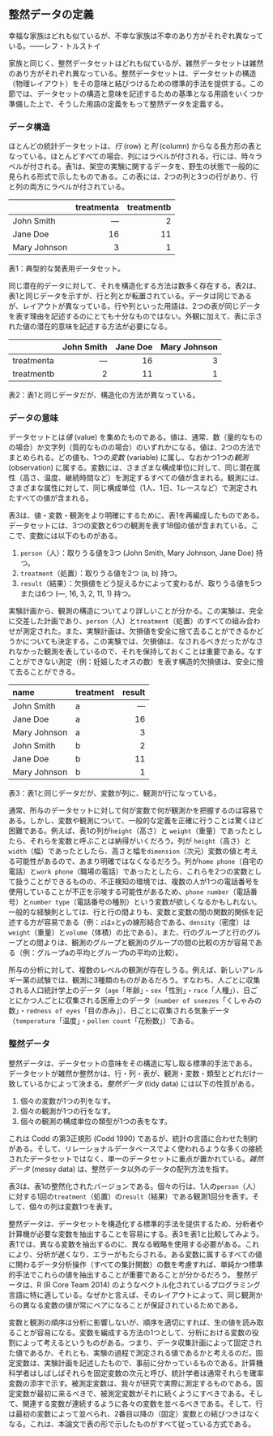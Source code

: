 ## 整然データの定義

幸福な家族はどれも似ているが、不幸な家族は不幸のあり方がそれぞれ異なっている。――レフ・トルストイ

家族と同じく、整然データセットはどれも似ているが、雑然データセットは雑然のあり方がそれぞれ異なっている。整然データセットは、データセットの構造（物理レイアウト）をその意味と結びつけるための標準的手法を提供する。この節では、データセットの構造と意味を記述するための基準となる用語をいくつか準備した上で、そうした用語の定義をもって整然データを定義する。

### データ構造

ほとんどの統計データセットは、*行* (row) と*列* (column) からなる長方形の表となっている。ほとんどすべての場合、列にはラベルが付される。行には、時々ラベルが付される。表1は、架空の実験に関するデータを、野生の状態で一般的に見られる形式で示したものである。この表には、2つの列と3つの行があり、行と列の両方にラベルが付されている。

|                     |  treatmenta |  treatmentb |
|:-------------|-----------:|-----------:|
| John Smith              |          ―|           2|
| Jane Doe              |          16|          11|
| Mary Johnson |           3|           1|

表1：典型的な発表用データセット。

同じ潜在的データに対して、それを構造化する方法は数多く存在する。表2は、表1と同じデータを示すが、行と列とが転置されている。データは同じであるが、レイアウトが異なっている。行や列といった用語は、2つの表が同じデータを表す理由を記述するのにとても十分なものではない。外観に加えて、表に示された値の潜在的意味を記述する方法が必要になる。

|            |  John Smith |  Jane Doe |  Mary Johnson |
|:-----------|-----------:|---------:|-------------:|
| treatmenta |           ―|        16|             3|
| treatmentb |           2|        11|             1|

表2：表1と同じデータだが、構造化の方法が異なっている。

### データの意味

データセットとは*値* (value) を集めたものである。値は、通常、数（量的なものの場合）か文字列（質的なものの場合）のいずれかになる。値は、2つの方法でまとめられる。どの値も、1つの*変数* (variable) に属し、なおかつ1つの*観測* (observation) に属する。変数には、さまざまな構成単位に対して、同じ潜在属性（高さ、温度、継続時間など）を測定するすべての値が含まれる。観測には、さまざまな属性に対して、同じ構成単位（1人、1日、1レースなど）で測定されたすべての値が含まれる。

表3は、値・変数・観測をより明確にするために、表1を再編成したものである。データセットには、3つの変数と6つの観測を表す18個の値が含まれている。ここで、変数には以下のものがある。

1. `person`（人）：取りうる値を3つ (John Smith, Mary Johnson, Jane Doe) 持つ。
2. `treatment`（処置）：取りうる値を2つ (a, b) 持つ。
3. `result`（結果）：欠損値をどう捉えるかによって変わるが、取りうる値を5つまたは6つ (―, 16, 3, 2, 11, 1) 持つ。

実験計画から、観測の構造についてより詳しいことが分かる。この実験は、完全に交差した計画であり、`person`（人）と`treatment`（処置）のすべての組み合わせが測定された。また、実験計画は、欠損値を安全に捨て去ることができるかどうかについても決定する。この実験では、欠損値は、なされるべきだったがなされなかった観測を表しているので、それを保持しておくことは重要である。なすことができない測定（例：妊娠したオスの数）を表す構造的欠損値は、安全に捨て去ることができる。

| name         | treatment |  result|
|:-------------|:----|-------:|
| John Smith   | a   |       —|
| Jane Doe     | a   |      16|
| Mary Johnson | a   |       3|
| John Smith   | b   |       2|
| Jane Doe     | b   |      11|
| Mary Johnson | b   |       1|

表3：表1と同じデータだが、変数が列に、観測が行になっている。

通常、所与のデータセットに対して何が変数で何が観測かを把握するのは容易である。しかし、変数や観測について、一般的な定義を正確に行うことは驚くほど困難である。例えば、表1の列が`height`（高さ）と `weight`（重量）であったとしたら、それらを変数と呼ぶことは納得がいくだろう。列が `height`（高さ）と`width`（幅）であったとしたら、高さと幅を`dimension`（次元）変数の値と考える可能性があるので、あまり明確ではなくなるだろう。列が`home phone`（自宅の電話）と`work phone`（職場の電話）であったとしたら、これらを2つの変数として扱うことができるものの、不正検知の環境では、複数の人が1つの電話番号を使用していることが不正を示唆する可能性があるため、`phone number`（電話番号）と`number type`（電話番号の種別）という変数が欲しくなるかもしれない。一般的な経験則としては、行と行の間よりも、変数と変数の間の関数的関係を記述する方が容易である（例：`z`は`x`と`y`の線形結合である、`density`（密度）は`weight`（重量）と`volume`（体積）の比である）。また、行のグループと行のグループとの間よりは、観測のグループと観測のグループの間の比較の方が容易である（例：グループaの平均とグループbの平均の比較）。

所与の分析に対して、複数のレベルの観測が存在しうる。例えば、新しいアレルギー薬の試験では、観測に3種類のものがあるだろう。すなわち、人ごとに収集される人口統計学上のデータ（`age`「年齢」・`sex`「性別」・`race`「人種」）、日ごとにかつ人ごとに収集される医療上のデータ（`number of sneezes`「くしゃみの数」・`redness of eyes`「目の赤み」）、日ごとに収集される気象データ（`temperature`「温度」・`pollen count`「花粉数」）である。

### 整然データ
整然データは、データセットの意味をその構造に写し取る標準的手法である。 データセットが雑然か整然かは、行・列・表が、観測・変数・類型とどれだけ一致しているかによって決まる。*整然データ* (tidy data) には以下の性質がある。

1. 個々の変数が1つの列をなす。
2. 個々の観測が1つの行をなす。
3. 個々の観測の構成単位の類型が1つの表をなす。

これは Codd の第3正規形 (Codd 1990) であるが、統計の言語に合わせた制約がある。そして、リレーショナルデータベースでよく使われるような多くの接続されたデータセットではなく、単一のデータセットに重点が置かれている。*雑然データ* (messy data) は、整然データ以外のデータの配列方法を指す。

表3は、表1の整然化されたバージョンである。個々の行は、1人の`person`（人）に対する1回の`treatment`（処置）の`result`（結果）である観測1回分を表す。そして、個々の列は変数1つを表す。

整然データは、データセットを構造化する標準的手法を提供するため、分析者や計算機が必要な変数を抽出することを容易にする。表3を表1と比較してみよう。表1では、異なる変数を抽出するのに、異なる戦略を使用する必要がある。これにより、分析が遅くなり、エラーがもたらされる。ある変数に属するすべての値に関わるデータ分析操作（すべての集計関数）の数を考慮すれば、単純かつ標準的手法でこれらの値を抽出することが重要であることが分かるだろう。 整然データは、R (R Core Team 2014) のようなベクトル化されているプログラミング言語に特に適している。なぜかと言えば、そのレイアウトによって、同じ観測からの異なる変数の値が常にペアになることが保証されているためである。

変数と観測の順序は分析に影響しないが、順序を適切にすれば、生の値を読み取ることが容易になる。変数を編成する方法の1つとして、分析における変数の役割によって考えるというものがある。つまり、データ収集計画によって固定された値であるか、それとも、実験の過程で測定される値であるかと考えるのだ。固定変数は、実験計画を記述したもので、事前に分かっているものである。計算機科学者はしばしばそれらを固定変数の次元と呼び、統計学者は通常それらを確率変数の添字で示す。被測定変数は、我々が研究で実際に測定するものである。固定変数が最初に来るべきで、被測定変数がそれに続くようにすべきである。そして、関連する変数が連続するように各々の変数を並べるべきである。そして、行は最初の変数によって並べられ、2番目以降の（固定）変数との結びつきはなくなる。これは、本論文で表の形で示したものがすべて従っている方式である。
